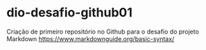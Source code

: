 # dio-desafio-github01
Criação de primeiro repositório no Github para o desafio do projeto
Markdown https://www.markdownguide.org/basic-syntax/  

